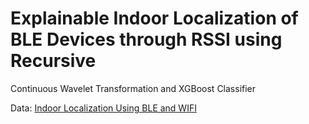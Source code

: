 # Explainable Indoor Localization of BLE Devices through RSSI using Recursive
Continuous Wavelet Transformation and XGBoost Classifier

Data: [Indoor Localization Using BLE and WIFI](https://www.kaggle.com/datasets/sakibapon/bledataset)